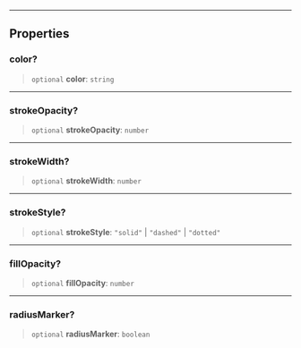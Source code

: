 ***

## Properties

### color?

> `optional` **color**: `string`

***

### strokeOpacity?

> `optional` **strokeOpacity**: `number`

***

### strokeWidth?

> `optional` **strokeWidth**: `number`

***

### strokeStyle?

> `optional` **strokeStyle**: `"solid"` | `"dashed"` | `"dotted"`

***

### fillOpacity?

> `optional` **fillOpacity**: `number`

***

### radiusMarker?

> `optional` **radiusMarker**: `boolean`
